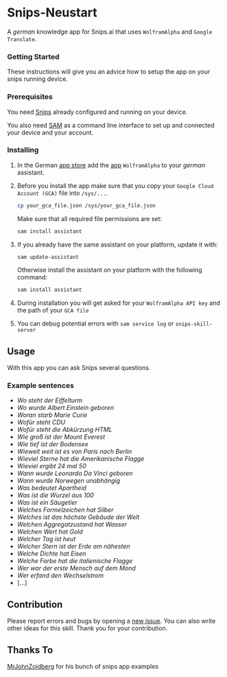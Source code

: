 # Snips-Neustart
A *german* knowledge app for Snips.ai that uses `WolframAlpha` and `Google Translate`.

### Getting Started

These instructions will give you an advice how to setup the app on your snips running device. 

### Prerequisites

You need [Snips](https://snips.gitbook.io/documentation/snips-basics) already configured and running on your device. 

You also need [SAM](https://snips.gitbook.io/getting-started/installation) as a command line interface to set up and connected your device and your account.

### Installing

1. In the German [app store](https://console.snips.ai/) add the
[app](https://console.snips.ai/app-editor/bundle_AdmAbpqQ2nE7) `WolframAlpha` to your *german* assistant.

2. Before you install the app make sure that you copy your `Google Cloud Account (GCA)` file into `/sys/...`.
      ```bash
      cp your_gca_file.json /sys/your_gca_file.json
      ```

   Make sure that all required file permissions are set:
      ```bash
      sam install assistant
      ```
	  
3. If you already have the same assistant on your platform, update it with:
      ```bash
      sam update-assistant
      ```
      
   Otherwise install the assistant on your platform with the following command:
      ```bash
      sam install assistant
      ```
	  
4. During installation you will get asked for your `WolframAlpha API key` and the path of your `GCA file`

5. You can debug potential errors with `sam service log` or `snips-skill-server`
	
## Usage

With this app you can ask Snips several questions.

### Example sentences

* *Wo steht der Eiffelturm*
* *Wo wurde Albert Einstein geboren*
* *Woran starb Marie Curie*
* *Wofür steht CDU*
* *Wofür steht die Abkürzung HTML*
* *Wie groß ist der Mount Everest*
* *Wie tief ist der Bodensee*
* *Wieweit weit ist es von Paris nach Berlin*
* *Wieviel Sterne hat die Amerikanische Flagge*
* *Wieviel ergibt 24 mal 50*
* *Wann wurde Leonardo Da Vinci geboren*
* *Wann wurde Norwegen unabhängig*
* *Was bedeutet Apartheid*
* *Was ist die Wurzel aus 100*
* *Was ist ein Säugetier*
* *Welches Formelzeichen hat Silber*
* *Welches ist das höchste Gebäude der Welt*
* *Welchen Aggregatzustand hat Wasser*
* *Welchen Wert hat Gold*
* *Welcher Tag ist heut*
* *Welcher Stern ist der Erde am nähesten*
* *Welche Dichte hat Eisen*
* *Welche Farbe hat die italienische Flagge*
* *Wer war der erste Mensch auf dem Mond*
* *Wer erfand den Wechselstrom*
* [...]

## Contribution

Please report errors and bugs by
opening a [new issue](https://github.com/RumoOr/Snips-Neustart/issues/new).
You can also write other ideas for this skill. Thank you for your contribution.

## Thanks To

[MrJohnZoidberg](https://github.com/MrJohnZoidberg) for his bunch of snips app examples 